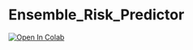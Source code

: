 # Ensemble_Risk_Predictor

<a href="https://colab.research.google.com/github/huseyincavusbi/Ensemble_Risk_Predictor/blob/main/Ensemble_Risk_Predictor.ipynb" target="_blank"><img src="https://colab.research.google.com/assets/colab-badge.svg" alt="Open In Colab"/></a>
